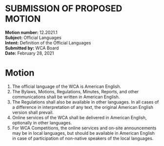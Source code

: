# SUBMISSION OF PROPOSED MOTION

**Motion number:** 12.2021.1  
**Subject:** Official Languages  
**Intent:** Definition of the Official Languages  
**Submitted by:** WCA Board  
**Date:** February 28, 2021  

# Motion

1. The official language of the WCA is American English.
2. The Bylaws, Motions, Regulations, Minutes, Reports, and other communications shall be written in American English.
3. The Regulations shall also be available in other languages. In all cases of a difference in interpretation of any text, the original American English version shall prevail.
4. Online services of the WCA shall be delivered in American English, optionally in other languages.
5. For WCA Competitions, the online services and on-site announcements may be in local languages, but should be available in American English in case of participation of non-native speakers of the local languages.
